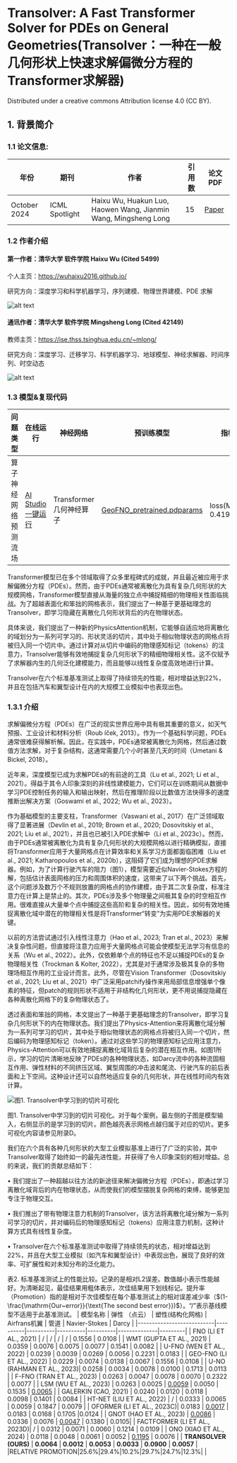 # Transolver: A Fast Transformer Solver for PDEs on General Geometries(Transolver：一种在一般几何形状上快速求解偏微分方程的Transformer求解器)

Distributed under a creative commons Attribution license 4.0 (CC BY).

## 1. 背景简介
### 1.1 论文信息:

|年份 | 期刊 | 作者|引用数 | 论文PDF |
|-----|-----|-----|---|-----|
|October 2024|ICML Spotlight|Haixu Wu, Huakun Luo, Haowen Wang, Jianmin Wang, Mingsheng Long|15|[Paper](https://dataset.bj.bcebos.com/PaddleScience/2024%20Transolver/2402.02366v2.pdf)|

### 1.2 作者介绍

#### 第一作者：清华大学 软件学院 Haixu Wu (Cited 5499)

个人主页：https://wuhaixu2016.github.io/

研究方向：深度学习和科学机器学习，序列建模、物理世界建模、PDE 求解

![alt text](https://dataset.bj.bcebos.com/PaddleScience/2024%20Transolver/transolver_1.png)

#### 通讯作者：清华大学 软件学院 Mingsheng Long (Cited 42149)

教师主页：https://ise.thss.tsinghua.edu.cn/~mlong/

研究方向：深度学习、迁移学习、科学机器学习、地球模型、神经求解器、时间序列、时空动态

![alt text](https://dataset.bj.bcebos.com/PaddleScience/2024%20Transolver/transolver_1.png)


### 1.3 模型&复现代码

|问题类型 | 在线运行 |神经网络|预训练模型|指标|
|---------|-----|---------|-|-|
|算子神经网络预测流场|[AI Studio 一键运行](https://aistudio.baidu.com/projectdetail/8252779?sUid=1952564&shared=1&ts=172724369783)|Transformer几何神经算子|[GeoFNO_pretrained.pdparams](https://paddle-org.bj.bcebos.com/paddlescience/models/GeoFNO/GeoFNO_pretrained.pdparams)|loss(MAE): 0.4195|


Transformer模型已在多个领域取得了众多里程碑式的成就，并且最近被应用于求解偏微分方程（PDEs）。然而，由于PDEs通常被离散化为具有复杂几何形状的大规模网格，Transformer模型直接从海量的独立点中捕捉精细的物理相关性面临挑战。为了超越表面化和笨拙的网格表示，我们提出了一种基于更基础理念的Transolver，即学习隐藏在离散化几何形状背后的内在物理状态。

具体来说，我们提出了一种新的PhysicsAttention机制，它能够自适应地将离散化的域划分为一系列可学习的、形状灵活的切片，其中处于相似物理状态的网格点将被归入同一个切片中。通过计算对从切片中编码的物理感知标记（tokens）的注意力，Transolver能够有效地捕捉复杂几何形状下的精细物理相关性。这不仅赋予了求解器内生的几何泛化建模能力，而且能够以线性复杂度高效地进行计算。

Transolver在六个标准基准测试上取得了持续领先的性能，相对增益达到22%，并且在包括汽车和翼型设计在内的大规模工业模拟中也表现出色。


### 1.3.1 介绍
求解偏微分方程（PDEs）在广泛的现实世界应用中具有极其重要的意义，如天气预报、工业设计和材料分析（Roub ́íček, 2013）。作为一个基础科学问题，PDEs通常很难获得解析解。因此，在实践中，PDEs通常被离散化为网格，然后通过数值方法求解，对于复杂结构，这通常需要几个小时甚至几天的时间（Umetani & Bickel, 2018）。

近年来，深度模型已成为求解PDEs的有前途的工具（Lu et al., 2021; Li et al., 2021）。得益于其令人印象深刻的非线性建模能力，它们可以在训练期间从数据中学习PDE控制任务的输入和输出映射，然后在推理阶段以比数值方法快得多的速度推断出解决方案（Goswami et al., 2022; Wu et al., 2023）。

作为基础模型的主要支柱，Transformer（Vaswani et al., 2017）在广泛领域取得了显著进展（Devlin et al., 2019; Brown et al., 2020; Dosovitskiy et al., 2021; Liu et al., 2021），并且也已被引入PDE求解中（Li et al., 2023c）。然而，由于PDEs通常被离散化为具有复杂几何形状的大规模网格以进行精确模拟，直接将Transformer应用于大量网格点在计算效率和关系学习方面都面临困难（Liu et al., 2021; Katharopoulos et al., 2020b），这阻碍了它们成为理想的PDE求解器。例如，为了计算行驶汽车的阻力（图1），模型需要近似Navier-Stokes方程的解，包括估计表面网格的压力和周围体积的速度，这带来了以下两个挑战。首先，这个问题涉及数万个不规则放置的网格点的协作建模，由于其二次复杂度，标准注意力在计算上是禁止的。其次，PDEs涉及多个物理量之间极其复杂的时空相互作用。很难直接从大量单个点中捕捉这些高阶和复杂的相关性。因此，如何有效地捕捉离散化域中潜在的物理相关性是将Transformer“转变”为实用PDE求解器的关键。

以前的方法尝试通过引入线性注意力（Hao et al., 2023; Tran et al., 2023）来解决复杂性问题，但直接将注意力应用于大量网格点可能会使模型无法学习有信息的关系（Wu et al., 2022）。此外，仅依赖单个点的特征也不足以捕捉PDEs的复杂物理相关性（Trockman & Kolter, 2022），尤其是对于通常涉及极其复杂的多物理场相互作用的工业设计而言。此外，尽管在Vision Transformer（Dosovitskiy et al., 2021; Liu et al., 2021）中广泛采用patchify操作来用局部信息增强单个像素的特征，但patch的规则形状不适用于非结构化几何形状，更不用说捕捉隐藏在各种离散化网格下的复杂物理状态了。

透过表面和笨拙的网格，本文提出了一种基于更基础理念的Transolver，即学习复杂几何形状下的内在物理状态。我们提出了Physics-Attention来将离散化域分解为一系列可学习的切片，其中处于相似物理状态的网格点将被归入同一个切片，然后编码为物理感知标记（token）。通过对这些学习的物理感知标记应用注意力，Physics-Attention可以有效地捕捉离散化域背后复杂的潜在相互作用。如图1所示，学习的切片清晰地反映了PDEs的各种物理状态，如Darcy流中的各种流固相互作用、弹性材料的不同挤压区域、翼型周围的冲击波和尾流、行驶汽车的前后表面和上下空间。这种设计还可以自然地适应复杂的几何形状，并在线性时间内有效计算。

![图1. Transolver中学习到的切片可视化](https://dataset.bj.bcebos.com/PaddleScience/2024%20Transolver/transolver_3.png)

图1. Transolver中学习到的切片可视化。对于每个案例，最左侧的子图是模型输入，右侧显示的是学习到的切片。颜色越亮表示网格点越归属于对应的切片。更多可视化内容请参见附录D。


我们在六个具有各种几何形状的大型工业模拟基准上进行了广泛的实验，其中Transolver取得了始终如一的最先进性能，并获得了令人印象深刻的相对增益。总的来说，我们的贡献总结如下：

• 我们提出了一种超越以往方法的新途径来解决偏微分方程（PDEs），即通过学习离散化域背后的内在物理状态，从而使我们的模型摆脱复杂网格的束缚，能够更加专注于物理交互。

• 我们推出了带有物理注意力机制的Transolver，该方法将离散化域分解为一系列可学习的切片，并对编码后的物理感知标记（tokens）应用注意力机制，这种计算方式具有线性复杂度。

• Transolver在六个标准基准测试中取得了持续领先的状态，相对增益达到22%，并且在大型工业模拟（如汽车和翼型设计）中表现出色，展现了良好的效率、可扩展性和对未知分布的泛化能力。


表2. 标准基准测试上的性能比较。记录的是相对L2误差。数值越小表示性能越好。为清晰起见，最佳结果用粗体表示，次佳结果用下划线标记。提升率（Promotion）指的是相对于次佳模型在每个基准测试上的相对误差减少率（$(1-\frac{\mathrm{Our~error}}{\text{The second best error}})$）。“/”表示基线模型不适用于此基准测试。
| 模型名称                   | 弹性 （点云）      | 塑性(结构化网格)       | Airfrans机翼     | 管道       | Navier-Stokes | Darcy   |
|---------------------------|----------|----------|----------|----------|--------------|---------|
| FNO (LI ET AL., 2021)     | /          | /          | /          | /          | 0.1556       | 0.0108  |
| WMT (GUPTA ET AL., 2021)  | 0.0359     | 0.0076     | 0.0075     | 0.0077     | 0.1541       | 0.0082  |
| U-FNO (WEN ET AL., 2022)  | 0.0239     | 0.0039     | 0.0269     | 0.0056     | 0.2231       | 0.0183  |
| GEO-FNO (LI ET AL., 2022) | 0.0229     | 0.0074     | 0.0138     | 0.0067     | 0.1556       | 0.0108  |
| U-NO (RAHMAN ET AL., 2023)| 0.0258     | 0.0034     | 0.0078     | 0.0100     | 0.1713       | 0.0113  |
| F-FNO (TRAN ET AL., 2023) | 0.0263     | 0.0047     | 0.0078     | 0.0070     | 0.2322       | 0.0077  |
| LSM (WU ET AL., 2023)     | 0.0263     | 0.0025     | <u>0.0059</u>  | 0.0050 | 0.1535       | <u>0.0065</u>   |
| GALERKIN (CAO, 2021)      | 0.0240     | 0.0120     | 0.0118     | 0.0098     | 0.1401           | 0.0084     |
| HT-NET (LIU ET AL., 2022) | /          | 0.0333     | 0.0065     | 0.0059     | 0.1847       | 0.0079       |
| OFORMER (LI ET AL., 2023C)| 0.0183     | <u>0.0017</u>      | 0.0183     | 0.0168         | 0.1705            |0.0124       |
| GNOT (HAO ET AL., 2023)   | <u>0.0086</u>     | 0.0336     | 0.0076     | <u>0.0047</u>     | 0.1380   | 0.0105|
| FACTFORMER (LI ET AL., 2023D)| /       | 0.0312     | 0.0071     | 0.0060     | 0.1214       | 0.0109  |
| ONO (XIAO ET AL., 2024)  | 0.0118      | 0.0048     | 0.0061     | 0.0052     | <u>0.1195</u>       | 0.0076  |
| **TRANSOLVER (OURS)**    | **0.0064**  | **0.0012** | **0.0053** | **0.0033** | **0.0900**   | **0.0057** |
|RELATIVE PROMOTION|25.6%|29.4%|10.2%|29.7%|24.7%|12.3%|
|
